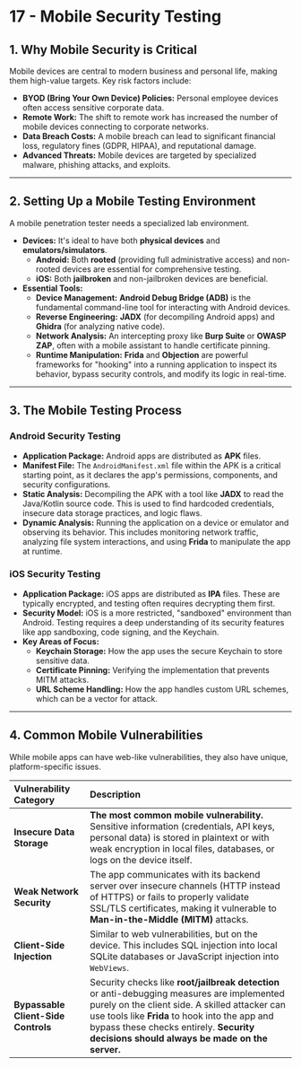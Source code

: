 # 17 - Mobile Security Testing

## 1. Why Mobile Security is Critical

Mobile devices are central to modern business and personal life, making them high-value targets. Key risk factors include:
*   **BYOD (Bring Your Own Device) Policies:** Personal employee devices often access sensitive corporate data.
*   **Remote Work:** The shift to remote work has increased the number of mobile devices connecting to corporate networks.
*   **Data Breach Costs:** A mobile breach can lead to significant financial loss, regulatory fines (GDPR, HIPAA), and reputational damage.
*   **Advanced Threats:** Mobile devices are targeted by specialized malware, phishing attacks, and exploits.

---

## 2. Setting Up a Mobile Testing Environment

A mobile penetration tester needs a specialized lab environment.
*   **Devices:** It's ideal to have both **physical devices** and **emulators/simulators**.
    *   **Android:** Both **rooted** (providing full administrative access) and non-rooted devices are essential for comprehensive testing.
    *   **iOS:** Both **jailbroken** and non-jailbroken devices are beneficial.
*   **Essential Tools:**
    *   **Device Management:** **Android Debug Bridge (ADB)** is the fundamental command-line tool for interacting with Android devices.
    *   **Reverse Engineering:** **JADX** (for decompiling Android apps) and **Ghidra** (for analyzing native code).
    *   **Network Analysis:** An intercepting proxy like **Burp Suite** or **OWASP ZAP**, often with a mobile assistant to handle certificate pinning.
    *   **Runtime Manipulation:** **Frida** and **Objection** are powerful frameworks for "hooking" into a running application to inspect its behavior, bypass security controls, and modify its logic in real-time.

---

## 3. The Mobile Testing Process

### Android Security Testing
*   **Application Package:** Android apps are distributed as **APK** files.
*   **Manifest File:** The `AndroidManifest.xml` file within the APK is a critical starting point, as it declares the app's permissions, components, and security configurations.
*   **Static Analysis:** Decompiling the APK with a tool like **JADX** to read the Java/Kotlin source code. This is used to find hardcoded credentials, insecure data storage practices, and logic flaws.
*   **Dynamic Analysis:** Running the application on a device or emulator and observing its behavior. This includes monitoring network traffic, analyzing file system interactions, and using **Frida** to manipulate the app at runtime.

### iOS Security Testing
*   **Application Package:** iOS apps are distributed as **IPA** files. These are typically encrypted, and testing often requires decrypting them first.
*   **Security Model:** iOS is a more restricted, "sandboxed" environment than Android. Testing requires a deep understanding of its security features like app sandboxing, code signing, and the Keychain.
*   **Key Areas of Focus:**
    *   **Keychain Storage:** How the app uses the secure Keychain to store sensitive data.
    *   **Certificate Pinning:** Verifying the implementation that prevents MITM attacks.
    *   **URL Scheme Handling:** How the app handles custom URL schemes, which can be a vector for attack.

---

## 4. Common Mobile Vulnerabilities

While mobile apps can have web-like vulnerabilities, they also have unique, platform-specific issues.

| Vulnerability Category | Description |
| :--- | :--- |
| **Insecure Data Storage**| **The most common mobile vulnerability.** Sensitive information (credentials, API keys, personal data) is stored in plaintext or with weak encryption in local files, databases, or logs on the device itself. |
| **Weak Network Security**| The app communicates with its backend server over insecure channels (HTTP instead of HTTPS) or fails to properly validate SSL/TLS certificates, making it vulnerable to **Man-in-the-Middle (MITM)** attacks. |
| **Client-Side Injection**| Similar to web vulnerabilities, but on the device. This includes SQL injection into local SQLite databases or JavaScript injection into `WebViews`. |
| **Bypassable Client-Side Controls**| Security checks like **root/jailbreak detection** or anti-debugging measures are implemented purely on the client side. A skilled attacker can use tools like **Frida** to hook into the app and bypass these checks entirely. **Security decisions should always be made on the server.** |
